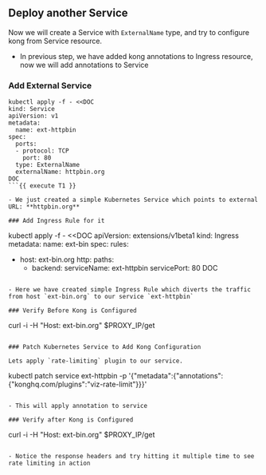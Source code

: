 ## Deploy another Service

Now we will create a Service with `ExternalName` type, and try to configure kong from Service resource.

- In previous step, we have added kong annotations to Ingress resource, now we will add annotations to Service

### Add External Service

```
kubectl apply -f - <<DOC
kind: Service
apiVersion: v1
metadata:
  name: ext-httpbin
spec:
  ports:
  - protocol: TCP
    port: 80
  type: ExternalName
  externalName: httpbin.org
DOC
```{{ execute T1 }}

- We just created a simple Kubernetes Service which points to external URL: **httpbin.org**

### Add Ingress Rule for it

```
kubectl apply -f - <<DOC
apiVersion: extensions/v1beta1
kind: Ingress
metadata:
  name: ext-bin
spec:
  rules:
  - host: ext-bin.org
    http:
      paths:
      - backend:
          serviceName: ext-httpbin
          servicePort: 80
DOC
```{{ execute T1 }}

- Here we have created simple Ingress Rule which diverts the traffic from host `ext-bin.org` to our service `ext-httpbin`

### Verify Before Kong is Configured

```
curl -i -H "Host: ext-bin.org" $PROXY_IP/get
```{{ execute T1 }}

### Patch Kubernetes Service to Add Kong Configuration

Lets apply `rate-limiting` plugin to our service.

```
kubectl patch service ext-httpbin -p '{"metadata":{"annotations":{"konghq.com/plugins":"viz-rate-limit"}}}'
```{{ execute T1 }}

- This will apply annotation to service

### Verify after Kong is Configured

```
curl -i -H "Host: ext-bin.org" $PROXY_IP/get
```{{ execute T1 }}

- Notice the response headers and try hitting it multiple time to see rate limiting in action